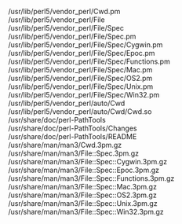 /usr/lib/perl5/vendor\_perl/Cwd.pm  
/usr/lib/perl5/vendor\_perl/File  
/usr/lib/perl5/vendor\_perl/File/Spec  
/usr/lib/perl5/vendor\_perl/File/Spec.pm  
/usr/lib/perl5/vendor\_perl/File/Spec/Cygwin.pm  
/usr/lib/perl5/vendor\_perl/File/Spec/Epoc.pm  
/usr/lib/perl5/vendor\_perl/File/Spec/Functions.pm  
/usr/lib/perl5/vendor\_perl/File/Spec/Mac.pm  
/usr/lib/perl5/vendor\_perl/File/Spec/OS2.pm  
/usr/lib/perl5/vendor\_perl/File/Spec/Unix.pm  
/usr/lib/perl5/vendor\_perl/File/Spec/Win32.pm  
/usr/lib/perl5/vendor\_perl/auto/Cwd  
/usr/lib/perl5/vendor\_perl/auto/Cwd/Cwd.so  
/usr/share/doc/perl-PathTools  
/usr/share/doc/perl-PathTools/Changes  
/usr/share/doc/perl-PathTools/README  
/usr/share/man/man3/Cwd.3pm.gz  
/usr/share/man/man3/File::Spec.3pm.gz  
/usr/share/man/man3/File::Spec::Cygwin.3pm.gz  
/usr/share/man/man3/File::Spec::Epoc.3pm.gz  
/usr/share/man/man3/File::Spec::Functions.3pm.gz  
/usr/share/man/man3/File::Spec::Mac.3pm.gz  
/usr/share/man/man3/File::Spec::OS2.3pm.gz  
/usr/share/man/man3/File::Spec::Unix.3pm.gz  
/usr/share/man/man3/File::Spec::Win32.3pm.gz  

